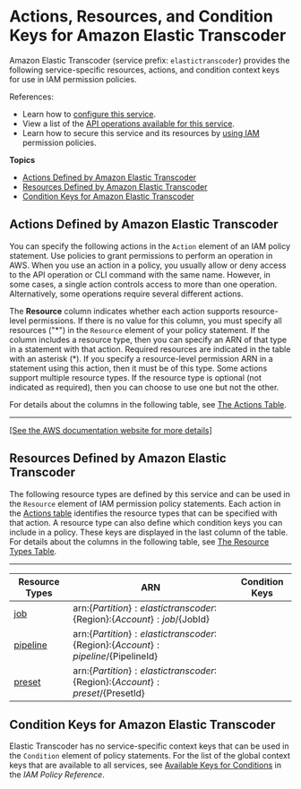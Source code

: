 # Actions, Resources, and Condition Keys for Amazon Elastic Transcoder<a name="list_amazonelastictranscoder"></a>

Amazon Elastic Transcoder \(service prefix: `elastictranscoder`\) provides the following service\-specific resources, actions, and condition context keys for use in IAM permission policies\.

References:
+ Learn how to [configure this service](https://docs.aws.amazon.com/elastictranscoder/latest/developerguide/)\.
+ View a list of the [API operations available for this service](https://docs.aws.amazon.com/elastictranscoder/latest/developerguide/api-reference.html)\.
+ Learn how to secure this service and its resources by [using IAM](https://docs.aws.amazon.com/elastictranscoder/latest/developerguide/access-control.html) permission policies\.

**Topics**
+ [Actions Defined by Amazon Elastic Transcoder](#amazonelastictranscoder-actions-as-permissions)
+ [Resources Defined by Amazon Elastic Transcoder](#amazonelastictranscoder-resources-for-iam-policies)
+ [Condition Keys for Amazon Elastic Transcoder](#amazonelastictranscoder-policy-keys)

## Actions Defined by Amazon Elastic Transcoder<a name="amazonelastictranscoder-actions-as-permissions"></a>

You can specify the following actions in the `Action` element of an IAM policy statement\. Use policies to grant permissions to perform an operation in AWS\. When you use an action in a policy, you usually allow or deny access to the API operation or CLI command with the same name\. However, in some cases, a single action controls access to more than one operation\. Alternatively, some operations require several different actions\.

The **Resource** column indicates whether each action supports resource\-level permissions\. If there is no value for this column, you must specify all resources \("\*"\) in the `Resource` element of your policy statement\. If the column includes a resource type, then you can specify an ARN of that type in a statement with that action\. Required resources are indicated in the table with an asterisk \(\*\)\. If you specify a resource\-level permission ARN in a statement using this action, then it must be of this type\. Some actions support multiple resource types\. If the resource type is optional \(not indicated as required\), then you can choose to use one but not the other\.

For details about the columns in the following table, see [The Actions Table](reference_policies_actions-resources-contextkeys.md#actions_table)\.


****  
[\[See the AWS documentation website for more details\]](http://docs.aws.amazon.com/IAM/latest/UserGuide/list_amazonelastictranscoder.html)

## Resources Defined by Amazon Elastic Transcoder<a name="amazonelastictranscoder-resources-for-iam-policies"></a>

The following resource types are defined by this service and can be used in the `Resource` element of IAM permission policy statements\. Each action in the [Actions table](#amazonelastictranscoder-actions-as-permissions) identifies the resource types that can be specified with that action\. A resource type can also define which condition keys you can include in a policy\. These keys are displayed in the last column of the table\. For details about the columns in the following table, see [The Resource Types Table](reference_policies_actions-resources-contextkeys.md#resources_table)\.


****  

| Resource Types | ARN | Condition Keys | 
| --- | --- | --- | 
|   [ job ](https://docs.aws.amazon.com/elastictranscoder/latest/developerguide/operations-jobs.html)  |  arn:$\{Partition\}:elastictranscoder:$\{Region\}:$\{Account\}:job/$\{JobId\}  |  | 
|   [ pipeline ](https://docs.aws.amazon.com/elastictranscoder/latest/developerguide/operations-pipelines.html)  |  arn:$\{Partition\}:elastictranscoder:$\{Region\}:$\{Account\}:pipeline/$\{PipelineId\}  |  | 
|   [ preset ](https://docs.aws.amazon.com/elastictranscoder/latest/developerguide/operations-presets.html)  |  arn:$\{Partition\}:elastictranscoder:$\{Region\}:$\{Account\}:preset/$\{PresetId\}  |  | 

## Condition Keys for Amazon Elastic Transcoder<a name="amazonelastictranscoder-policy-keys"></a>

Elastic Transcoder has no service\-specific context keys that can be used in the `Condition` element of policy statements\. For the list of the global context keys that are available to all services, see [Available Keys for Conditions](reference_policies_condition-keys.html#AvailableKeys) in the *IAM Policy Reference*\.